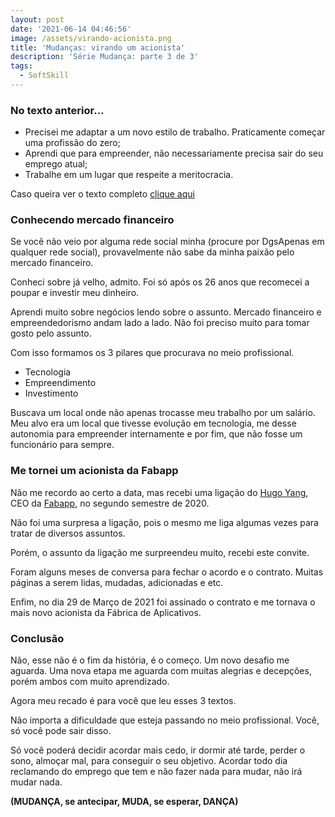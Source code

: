 ```yaml
---
layout: post
date: '2021-06-14 04:46:56'
image: /assets/virando-acionista.png
title: 'Mudanças: virando um acionista'
description: 'Série Mudança: parte 3 de 3'
tags:
  - SoftSkill
---
```

### No texto anterior…

* Precisei me adaptar a um novo estilo de trabalho. Praticamente começar uma profissão do zero;
* Aprendi que para empreender, não necessariamente precisa sair do seu emprego atual;
* Trabalhe em um lugar que respeite a meritocracia.

Caso queira ver o texto completo [clique aqui](https://douglasporto.com.br/blog/mudan%C3%A7as-empreendedor-interno/)

### Conhecendo mercado financeiro

Se você não veio por alguma rede social minha (procure por DgsApenas em qualquer rede social), provavelmente não sabe da minha paixão pelo mercado financeiro.

Conheci sobre já velho, admito. Foi só após os 26 anos que recomecei a poupar e investir meu dinheiro.

Aprendi muito sobre negócios lendo sobre o assunto. Mercado financeiro e empreendedorismo andam lado a lado. Não foi preciso muito para tomar gosto pelo assunto.

Com isso formamos os 3 pilares que procurava no meio profissional.

* Tecnologia
* Empreendimento
* Investimento

Buscava um local onde não apenas trocasse meu trabalho por um salário. Meu alvo era um local que tivesse evolução em tecnologia, me desse autonomia para empreender internamente e por fim, que não fosse um funcionário para sempre.

### Me tornei um acionista da Fabapp

Não me recordo ao certo a data, mas recebi uma ligação do [Hugo Yang](https://www.linkedin.com/in/hugobyang/), CEO da [Fabapp](http://fabricadeaplicativos.com.br/), no segundo semestre de 2020.

Não foi uma surpresa a ligação, pois o mesmo me liga algumas vezes para tratar de diversos assuntos.

Porém, o assunto da ligação me surpreendeu muito, recebi este convite.

Foram alguns meses de conversa para fechar o acordo e o contrato. Muitas páginas a serem lidas, mudadas, adicionadas e etc.

Enfim, no dia 29 de Março de 2021 foi assinado o contrato e me tornava o mais novo acionista da Fábrica de Aplicativos.

### Conclusão

Não, esse não é o fim da história, é o começo. Um novo desafio me aguarda. Uma nova etapa me aguarda com muitas alegrias e decepções, porém ambos com muito aprendizado.

Agora meu recado é para você que leu esses 3 textos.

Não importa a dificuldade que esteja passando no meio profissional. Você, só você pode sair disso.

Só você poderá decidir acordar mais cedo, ir dormir até tarde, perder o sono, almoçar mal, para conseguir o seu objetivo. Acordar todo dia reclamando do emprego que tem e não fazer nada para mudar, não irá mudar nada.

**(MUDANÇA, se antecipar, MUDA, se esperar, DANÇA)**
